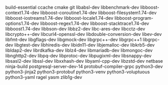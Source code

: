 build-essential
ccache
cmake
git
libabsl-dev
libbenchmark-dev
libboost-context1.74-dev
libboost-coroutine1.74-dev
libboost-filesystem1.74-dev
libboost-iostreams1.74-dev
libboost-locale1.74-dev
libboost-program-options1.74-dev
libboost-regex1.74-dev
libboost-stacktrace1.74-dev
libboost1.74-dev
libbson-dev
libbz2-dev
libc-ares-dev
libcctz-dev
libcrypto++-dev
libcurl4-openssl-dev
libdouble-conversion-dev
libev-dev
libfmt-dev
libgflags-dev
libgmock-dev
libgrpc++-dev
libgrpc++1
libgrpc-dev
libgtest-dev
libhiredis-dev
libidn11-dev
libjemalloc-dev
libkrb5-dev
libldap2-dev
librdkafka-dev
liblz4-dev
libmariadb-dev
libmongoc-dev
libnghttp2-dev
libpq-dev
libprotoc-dev
libpugixml-dev
libsnappy-dev
libsasl2-dev
libssl-dev
libxxhash-dev
libyaml-cpp-dev
libzstd-dev
netbase
ninja-build
postgresql-server-dev-14
protobuf-compiler-grpc
python3-dev
python3-jinja2
python3-protobuf
python3-venv
python3-voluptuous
python3-yaml
ragel
yasm
zlib1g-dev
